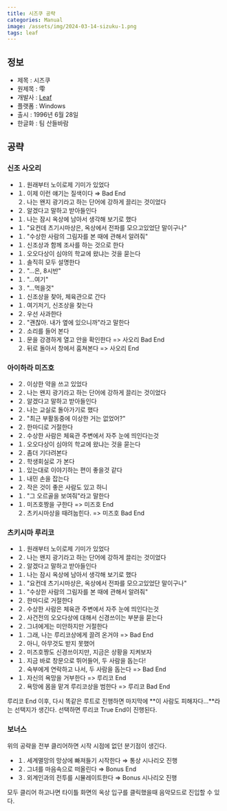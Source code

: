 ```yaml
---
title: 시즈쿠 공략
categories: Manual
image: /assets/img/2024-03-14-sizuku-1.png
tags: leaf
---
```


## 정보

  * 제목 : 시즈쿠
  * 원제목 : 雫
  * 개발사 : [Leaf](/tags/leaf)
  * 플랫폼 : Windows
  * 출시 : 1996년 6월 28일
  * 한글화 : 팀 산들바람

## 공략

### 신조 사오리

  * １. 원래부터 노이로제 기미가 있었다
  * １. 이제 이런 얘기는 질색이다 ⇒ Bad End<br> ２. 나는 왠지 광기라고 하는 단어에 강하게 끌리는 것이었다
  * ２. 알겠다고 말하고 받아들인다
  * １. 나는 잠시 옥상에 남아서 생각해 보기로 했다
  * １. "요컨데 츠기시마상은, 옥상에서 전파를 모으고있었단 말이구나"
  * １. "수상한 사람의 그림자를 본 때에 관해서 알려줘"
  * １. 신조상과 함께 조사를 하는 것으로 한다
  * １. 오오다상이 심야의 학교에 왔냐는 것을 묻는다
  * １. 솔직히 모두 설명한다
  * ２. "...은,  8시반"
  * １. "...여기"
  * ３. "...먹을것"
  * １. 신조상을 찾아, 체육관으로 간다
  * １. 여기저기, 신조상을 찾는다
  * ２. 우선 사과한다
  * ２. "괜찮아. 내가 옆에 있으니까"라고 말한다
  * ２. 소리를 들어 본다
  * １. 문을 강경하게 열고 안을 확인한다 => 사오리 Bad End<br> ２. 뒤로 돌아서 창에서 훔쳐본다 => 사오리 End

### 아이하라 미즈호

  * ２. 이상한 약을 쓰고 있었다
  * ２. 나는 왠지 광기라고 하는 단어에 강하게 끌리는 것이었다
  * ２. 알겠다고 말하고 받아들인다
  * ２. 나는 교실로 돌아가기로 했다
  * ２. "최근 부활동중에 이상한 거는 없었어?"
  * ２. 한마디로 거절한다
  * ２. 수상한 사람은 체육관 주변에서 자주 눈에 띄인다는것
  * １. 오오다상이 심야의 학교에 왔냐는 것을 묻는다
  * ２. 좀더 기다려본다
  * ２. 학생회실로 가 본다
  * １. 있는대로 이야기하는 편이 좋을것 같다
  * １. 내민 손을 잡는다
  * ２. 작은 것이 좋은 사람도 있고 하니
  * １. "그 오르골을 보여줘"라고 말한다
  * １. 미즈호짱을 구한다 => 미즈호 End<br> ２. 츠키시마상을 때려눕힌다. => 미즈호 Bad End

### 츠키시마 루리코

  * １. 원래부터 노이로제 기미가 있었다
  * ２. 나는 왠지 광기라고 하는 단어에 강하게 끌리는 것이었다
  * ２. 알겠다고 말하고 받아들인다
  * １. 나는 잠시 옥상에 남아서 생각해 보기로 했다
  * １. "요컨데 츠기시마상은, 옥상에서 전파를 모으고있었단 말이구나"
  * １. "수상한 사람의 그림자를 본 때에 관해서 알려줘"
  * ２. 한마디로 거절한다
  * ２. 수상한 사람은 체육관 주변에서 자주 눈에 띄인다는것
  * ２. 사건전의 오오다상에 대해서 신경쓰이는 부분을 묻는다
  * ２. 그녀에게는 미안하지만 거절한다
  * １. 그래, 나는 루리코상에게 끌려 온거야 => Bad End<br> ２. 아니, 아무것도 받지 못했어
  * ２. 미즈호짱도 신경쓰이지만, 지금은 상황을 지켜보자
  * １. 지금 바로 창문으로 뛰어들어, 두 사람을 돕는다!<br> ２. 숙부에게 연락하고 나서, 두 사람을 돕는다 => Bad End
  * １. 자신의 욕망을 거부한다 => 루리코 End<br> ２. 욕망에 몸을 맡겨 루리코상을 범한다 => 루리코 Bad End


루리코 End 이후, 다시 똑같은 루트로 진행하면 마지막에 **이 사람도 피해자다...**라는 선택지가 생긴다. 선택하면 루리코 True End이 진행된다.  

### 보너스

위의 공략을 전부 클리어하면 시작 시점에 없던 분기점이 생긴다.  

  * １. 세계멸망의 망상에 빠져들기 시작한다 ⇒ 통상 시나리오 진행
  * ２. 그녀를 마음속으로 떠올린다 ⇒ Bonus End
  * ３. 외계인과의 전투를 시뮬레이트한다 ⇒ Bonus 시나리오 진행

모두 클리어 하고나면 타이틀 화면의 옥상 입구를 클릭했을때 음악모드로 진입할 수 있다.  
